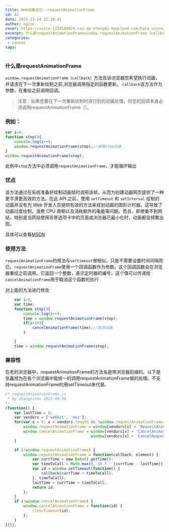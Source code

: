 ```yaml
---
title: Web动画优化--requestAnimationFrame
id: 42
date: 2023-11-24 21:10:41
auther: nginx
cover: https://uuice-1254189824.cos.ap-chengdu.myqcloud.com/halo-uuice/bing/0748.jpg?imageMogr2/thumbnail/640x/interlace/1
excerpt: 什么是requestAnimationFramewindow.requestAnimationFrame（callback）方法告诉浏览器您希望执行动画，并请求在下一次重新绘制之前,浏览器调用指定的函数更新。 callback该方法作为参数，在重绘之前调用回调。注意：如果您要在下一次重新绘制时进行别
categories:
 - canvas
tags: 
---
```


### 什么是requestAnimationFrame

`window.requestAnimationFrame（callback）`方法告诉浏览器您希望执行动画，并请求在下一次重新绘制之前,浏览器调用指定的函数更新。 `callback`该方法作为参数，在重绘之前调用回调。

> 注意：如果您要在下一次重新绘制时进行别的动画处理，则您的回调本身必须调用requestAnimationFrame（）。

### 例如：

```javascript
var i=0;
function step(){
	console.log(i++);
	window.requestAnimationFrame(step);//调用step自身
}
window.requestAnimationFrame(step);
```
此例中`step`方法中必须调用`requestAnimationFrame`，才能循环输出

### 优点

该方法通过在系统准备好绘制动画帧时调用该帧，从而为创建动画网页提供了一种更平滑更高效的方法。在此 API 之前，使用 `setTimeout` 和 `setInterval` 绘制的动画并没有为 Web 开发人员提供有效的方法来规划动画的图形计时器。这导致了动画过度绘制，浪费 CPU 周期以及消耗额外的电能等问题。而且，即使看不到网站，特别是当网站使用背景选项卡中的页面或浏览器已最小化时，动画都会频繁出现。

具体可以查看<a href="https://msdn.microsoft.com/library/hh920765(v=vs.85).aspx" target="_blank">MSDN</a>

### 使用方法

`requestAnimationFrame`的用法与`settimeout`很相似，只是不需要设置时间间隔而已。`requestAnimationFrame`使用一个回调函数作为参数，这个回调函数会在浏览器重绘之前调用。它返回一个整数，表示定时器的编号，这个值可以传递给`cancelAnimationFrame`用于取消这个函数的执行

对上面的方法进行修改

```javascript
    var i=0;
    var time;
    function step(){
        console.log(i++);
        time = window.requestAnimationFrame(step);
        if(i>10){
            cancelAnimationFrame(time);//取消动画
        }

    }
    time = window.requestAnimationFrame(step);
```

### 兼容性

在老的浏览器中，requestAnimationFrame的方法名是带浏览器前缀的。以下是张鑫旭为在各个浏览器中能统一的调用requestAnimationFrame做的处理。不支持requestAnimationFrame的用setTimeout来代替。

```javascript
/* requestAnimationFrame.js
 * by zhangxinxu 2013-09-30
*/
(function() {
    var lastTime = 0;
    var vendors = ['webkit', 'moz'];
    for(var x = 0; x < vendors.length && !window.requestAnimationFrame; ++x) {
        window.requestAnimationFrame = window[vendors[x] + 'RequestAnimationFrame'];
        window.cancelAnimationFrame = window[vendors[x] + 'CancelAnimationFrame'] ||    // Webkit中此取消方法的名字变了
                                      window[vendors[x] + 'CancelRequestAnimationFrame'];
    }

    if (!window.requestAnimationFrame) {
        window.requestAnimationFrame = function(callback, element) {
            var currTime = new Date().getTime();
            var timeToCall = Math.max(0, 16.7 - (currTime - lastTime));
            var id = window.setTimeout(function() {
                callback(currTime + timeToCall);
            }, timeToCall);
            lastTime = currTime + timeToCall;
            return id;
        };
    }
    if (!window.cancelAnimationFrame) {
        window.cancelAnimationFrame = function(id) {
            clearTimeout(id);
        };
    }
}());

```

